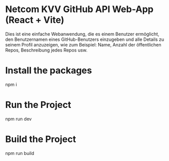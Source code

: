 # Netcom KVV GitHub API Web-App (React + Vite)

Dies ist eine einfache Webanwendung, die es einem Benutzer ermöglicht, den Benutzernamen eines GitHub-Benutzers einzugeben und alle Details zu seinem Profil anzuzeigen, wie zum Beispiel: Name, Anzahl der öffentlichen Repos, Beschreibung jedes Repos usw.

# Install the packages

npm i

# Run the Project

npm run dev

# Build the Project

npm run build
